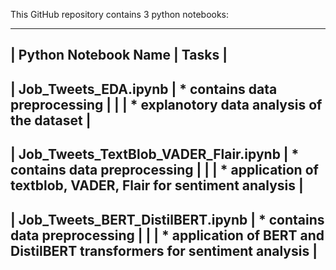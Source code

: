 This GitHub repository contains 3 python notebooks:

---------------------------------------------------------------------------------------------------------------------
| Python Notebook Name                  | Tasks                                                                     |
---------------------------------------------------------------------------------------------------------------------
| Job_Tweets_EDA.ipynb                  | * contains data preprocessing                                             |
|                                       | * explanotory data analysis of the dataset                                |
---------------------------------------------------------------------------------------------------------------------
| Job_Tweets_TextBlob_VADER_Flair.ipynb | * contains data preprocessing                                             |
|                                       | * application of textblob, VADER, Flair for sentiment analysis            |
---------------------------------------------------------------------------------------------------------------------
| Job_Tweets_BERT_DistilBERT.ipynb      | * contains data preprocessing                                             |
|                                       | * application of BERT and DistilBERT transformers for sentiment analysis  |
---------------------------------------------------------------------------------------------------------------------
